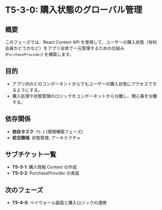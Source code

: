 # T5-3-0: 購入状態のグローバル管理

## 概要

このフェーズでは、React Context API を使用して、ユーザーの購入状態（有料会員かどうかなど）をアプリ全体で一元管理するための仕組み (`PurchaseProvider`) を構築します。

## 目的

- アプリ内のどのコンポーネントからでもユーザーの購入状態にアクセスできるようにする。
- 購入処理や状態管理のロジックをコンポーネントから分離し、関心事を分離する。

## 依存関係

- **依存タスク**: `T5-2` (環境構築フェーズ)
- **担当領域**: 状態管理, アーキテクチャ

## サブチケット一覧

- **T5-3-1**: 購入情報 Context の作成
- **T5-3-2**: PurchaseProvider の実装

## 次のフェーズ

- **T5-4-0**: ペイウォール画面と購入ロジックの連携
